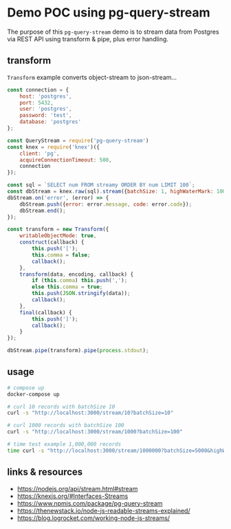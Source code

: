 # Demo POC using pg-query-stream

The purpose of this `pg-query-stream` demo is to stream data from Postgres via REST API using transform & pipe, plus error handling.

## transform

`Transform` example converts object-stream to json-stream...

``` js
const connection = {
    host: 'postgres',
    port: 5432,
    user: 'postgres',
    password: 'test',
    database: 'postgres'
};

const QueryStream = require('pg-query-stream')
const knex = require('knex')({
    client: 'pg',
    acquireConnectionTimeout: 500,
    connection
});

const sql = `SELECT num FROM streamy ORDER BY num LIMIT 100`;
const dbStream = knex.raw(sql).stream({batchSize: 1, highWaterMark: 1000});
dbStream.on('error', (error) => {
    dbStream.push({error: error.message, code: error.code});
    dbStream.end();
});

const transform = new Transform({
    writableObjectMode: true,
    construct(callback) {
        this.push('[');
        this.comma = false;
        callback();
    },
    transform(data, encoding, callback) {
        if (this.comma) this.push(',');
        else this.comma = true;
        this.push(JSON.stringify(data));
        callback();
    },
    final(callback) {
        this.push(']');
        callback();
    }
});

dbStream.pipe(transform).pipe(process.stdout);
```

## usage

``` sh
# compose up
docker-compose up

# curl 10 records with batchSize 10
curl -s "http://localhost:3000/stream/10?batchSize=10"

# curl 1000 records with batchSize 100
curl -s "http://localhost:3000/stream/1000?batchSize=100"

# time test example 1,000,000 records
time curl -s "http://localhost:3000/stream/1000000?batchSize=5000&highWaterMark=50000" > /dev/null
```

## links & resources

* <https://nodejs.org/api/stream.html#stream>
* <https://knexjs.org/#Interfaces-Streams>
* <https://www.npmjs.com/package/pg-query-stream>
* <https://thenewstack.io/node-js-readable-streams-explained/>
* <https://blog.logrocket.com/working-node-js-streams/>
